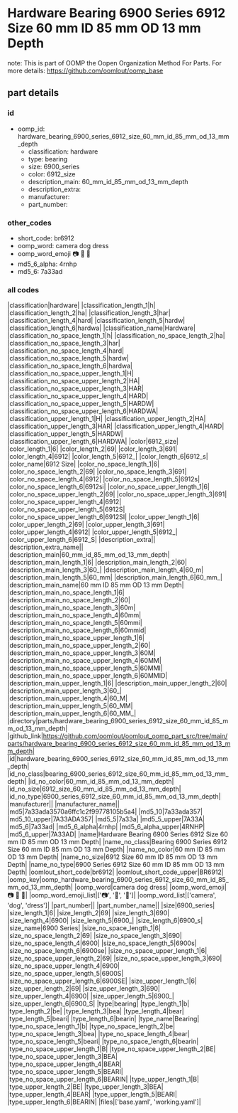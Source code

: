 # Hardware Bearing 6900 Series 6912 Size 60 mm ID 85 mm OD 13 mm Depth  

note: This is part of OOMP the Oopen Organization Method For Parts. For more details: https://github.com/oomlout/oomp_base

##  part details





### id
* oomp_id: hardware_bearing_6900_series_6912_size_60_mm_id_85_mm_od_13_mm_depth
  * classification: hardware
  * type: bearing
  * size: 6900_series
  * color: 6912_size
  * description_main: 60_mm_id_85_mm_od_13_mm_depth
  * description_extra: 
  * manufacturer: 
  * part_number: 

### other_codes
* short_code: br6912
* oomp_word: camera dog dress
* oomp_word_emoji :camera: :dog: :dress:
* md5_6_alpha: 4rnhp
* md5_6: 7a33ad

### all codes 
|classification|hardware|
|classification_length_1|h|
|classification_length_2|ha|
|classification_length_3|har|
|classification_length_4|hard|
|classification_length_5|hardw|
|classification_length_6|hardwa|
|classification_name|Hardware|
|classification_no_space_length_1|h|
|classification_no_space_length_2|ha|
|classification_no_space_length_3|har|
|classification_no_space_length_4|hard|
|classification_no_space_length_5|hardw|
|classification_no_space_length_6|hardwa|
|classification_no_space_upper_length_1|H|
|classification_no_space_upper_length_2|HA|
|classification_no_space_upper_length_3|HAR|
|classification_no_space_upper_length_4|HARD|
|classification_no_space_upper_length_5|HARDW|
|classification_no_space_upper_length_6|HARDWA|
|classification_upper_length_1|H|
|classification_upper_length_2|HA|
|classification_upper_length_3|HAR|
|classification_upper_length_4|HARD|
|classification_upper_length_5|HARDW|
|classification_upper_length_6|HARDWA|
|color|6912_size|
|color_length_1|6|
|color_length_2|69|
|color_length_3|691|
|color_length_4|6912|
|color_length_5|6912_|
|color_length_6|6912_s|
|color_name|6912 Size|
|color_no_space_length_1|6|
|color_no_space_length_2|69|
|color_no_space_length_3|691|
|color_no_space_length_4|6912|
|color_no_space_length_5|6912s|
|color_no_space_length_6|6912si|
|color_no_space_upper_length_1|6|
|color_no_space_upper_length_2|69|
|color_no_space_upper_length_3|691|
|color_no_space_upper_length_4|6912|
|color_no_space_upper_length_5|6912S|
|color_no_space_upper_length_6|6912SI|
|color_upper_length_1|6|
|color_upper_length_2|69|
|color_upper_length_3|691|
|color_upper_length_4|6912|
|color_upper_length_5|6912_|
|color_upper_length_6|6912_S|
|description_extra||
|description_extra_name||
|description_main|60_mm_id_85_mm_od_13_mm_depth|
|description_main_length_1|6|
|description_main_length_2|60|
|description_main_length_3|60_|
|description_main_length_4|60_m|
|description_main_length_5|60_mm|
|description_main_length_6|60_mm_|
|description_main_name|60 mm ID 85 mm OD 13 mm Depth|
|description_main_no_space_length_1|6|
|description_main_no_space_length_2|60|
|description_main_no_space_length_3|60m|
|description_main_no_space_length_4|60mm|
|description_main_no_space_length_5|60mmi|
|description_main_no_space_length_6|60mmid|
|description_main_no_space_upper_length_1|6|
|description_main_no_space_upper_length_2|60|
|description_main_no_space_upper_length_3|60M|
|description_main_no_space_upper_length_4|60MM|
|description_main_no_space_upper_length_5|60MMI|
|description_main_no_space_upper_length_6|60MMID|
|description_main_upper_length_1|6|
|description_main_upper_length_2|60|
|description_main_upper_length_3|60_|
|description_main_upper_length_4|60_M|
|description_main_upper_length_5|60_MM|
|description_main_upper_length_6|60_MM_|
|directory|parts/hardware_bearing_6900_series_6912_size_60_mm_id_85_mm_od_13_mm_depth|
|github_link|https://github.com/oomlout/oomlout_oomp_part_src/tree/main/parts/hardware_bearing_6900_series_6912_size_60_mm_id_85_mm_od_13_mm_depth|
|id|hardware_bearing_6900_series_6912_size_60_mm_id_85_mm_od_13_mm_depth|
|id_no_class|bearing_6900_series_6912_size_60_mm_id_85_mm_od_13_mm_depth|
|id_no_color|60_mm_id_85_mm_od_13_mm_depth|
|id_no_size|6912_size_60_mm_id_85_mm_od_13_mm_depth|
|id_no_type|6900_series_6912_size_60_mm_id_85_mm_od_13_mm_depth|
|manufacturer||
|manufacturer_name||
|md5|7a33ada3570a6ffc1c2f99778105b5a4|
|md5_10|7a33ada357|
|md5_10_upper|7A33ADA357|
|md5_5|7a33a|
|md5_5_upper|7A33A|
|md5_6|7a33ad|
|md5_6_alpha|4rnhp|
|md5_6_alpha_upper|4RNHP|
|md5_6_upper|7A33AD|
|name|Hardware Bearing 6900 Series 6912 Size 60 mm ID 85 mm OD 13 mm Depth|
|name_no_class|Bearing 6900 Series 6912 Size 60 mm ID 85 mm OD 13 mm Depth|
|name_no_color|60 mm ID 85 mm OD 13 mm Depth|
|name_no_size|6912 Size 60 mm ID 85 mm OD 13 mm Depth|
|name_no_type|6900 Series 6912 Size 60 mm ID 85 mm OD 13 mm Depth|
|oomlout_short_code|br6912|
|oomlout_short_code_upper|BR6912|
|oomp_key|oomp_hardware_bearing_6900_series_6912_size_60_mm_id_85_mm_od_13_mm_depth|
|oomp_word|camera dog dress|
|oomp_word_emoji|:camera: :dog: :dress:|
|oomp_word_emoji_list|[':camera:', ':dog:', ':dress:']|
|oomp_word_list|['camera', 'dog', 'dress']|
|part_number||
|part_number_name||
|size|6900_series|
|size_length_1|6|
|size_length_2|69|
|size_length_3|690|
|size_length_4|6900|
|size_length_5|6900_|
|size_length_6|6900_s|
|size_name|6900 Series|
|size_no_space_length_1|6|
|size_no_space_length_2|69|
|size_no_space_length_3|690|
|size_no_space_length_4|6900|
|size_no_space_length_5|6900s|
|size_no_space_length_6|6900se|
|size_no_space_upper_length_1|6|
|size_no_space_upper_length_2|69|
|size_no_space_upper_length_3|690|
|size_no_space_upper_length_4|6900|
|size_no_space_upper_length_5|6900S|
|size_no_space_upper_length_6|6900SE|
|size_upper_length_1|6|
|size_upper_length_2|69|
|size_upper_length_3|690|
|size_upper_length_4|6900|
|size_upper_length_5|6900_|
|size_upper_length_6|6900_S|
|type|bearing|
|type_length_1|b|
|type_length_2|be|
|type_length_3|bea|
|type_length_4|bear|
|type_length_5|beari|
|type_length_6|bearin|
|type_name|Bearing|
|type_no_space_length_1|b|
|type_no_space_length_2|be|
|type_no_space_length_3|bea|
|type_no_space_length_4|bear|
|type_no_space_length_5|beari|
|type_no_space_length_6|bearin|
|type_no_space_upper_length_1|B|
|type_no_space_upper_length_2|BE|
|type_no_space_upper_length_3|BEA|
|type_no_space_upper_length_4|BEAR|
|type_no_space_upper_length_5|BEARI|
|type_no_space_upper_length_6|BEARIN|
|type_upper_length_1|B|
|type_upper_length_2|BE|
|type_upper_length_3|BEA|
|type_upper_length_4|BEAR|
|type_upper_length_5|BEARI|
|type_upper_length_6|BEARIN|
|files|['base.yaml', 'working.yaml']|
